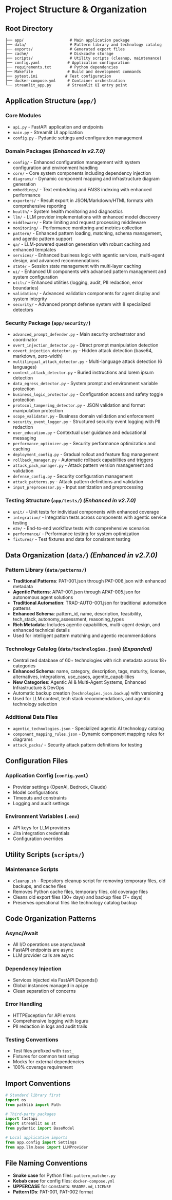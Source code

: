 # Project Structure & Organization

## Root Directory

```
├── app/                    # Main application package
├── data/                   # Pattern library and technology catalog
├── exports/                # Generated export files
├── cache/                  # Diskcache storage
├── scripts/                # Utility scripts (cleanup, maintenance)
├── config.yaml            # Application configuration
├── requirements.txt        # Python dependencies
├── Makefile               # Build and development commands
├── pytest.ini            # Test configuration
├── docker-compose.yml     # Container orchestration
└── streamlit_app.py       # Streamlit UI entry point
```

## Application Structure (`app/`)

### Core Modules
- `api.py` - FastAPI application and endpoints
- `main.py` - Streamlit UI application
- `config.py` - Pydantic settings and configuration management

### Domain Packages *(Enhanced in v2.7.0)*
- `config/` - Enhanced configuration management with system configuration and environment handling
- `core/` - Core system components including dependency injection
- `diagrams/` - Dynamic component mapping and infrastructure diagram generation
- `embeddings/` - Text embedding and FAISS indexing with enhanced performance
- `exporters/` - Result export in JSON/Markdown/HTML formats with comprehensive reporting
- `health/` - System health monitoring and diagnostics
- `llm/` - LLM provider implementations with enhanced model discovery
- `middleware/` - Rate limiting and request processing middleware
- `monitoring/` - Performance monitoring and metrics collection
- `pattern/` - Enhanced pattern loading, matching, schema management, and agentic pattern support
- `qa/` - LLM-powered question generation with robust caching and enhanced templates
- `services/` - Enhanced business logic with agentic services, multi-agent design, and advanced recommendations
- `state/` - Session state management with multi-layer caching
- `ui/` - Enhanced UI components with advanced pattern management and system configuration
- `utils/` - Enhanced utilities (logging, audit, PII redaction, error boundaries)
- `validation/` - Advanced validation components for agent display and system integrity
- `security/` - Advanced prompt defense system with 8 specialized detectors

### Security Package (`app/security/`)
- `advanced_prompt_defender.py` - Main security orchestrator and coordinator
- `overt_injection_detector.py` - Direct prompt manipulation detection
- `covert_injection_detector.py` - Hidden attack detection (base64, markdown, zero-width)
- `multilingual_attack_detector.py` - Multi-language attack detection (6 languages)
- `context_attack_detector.py` - Buried instructions and lorem ipsum detection
- `data_egress_detector.py` - System prompt and environment variable protection
- `business_logic_protector.py` - Configuration access and safety toggle protection
- `protocol_tampering_detector.py` - JSON validation and format manipulation protection
- `scope_validator.py` - Business domain validation and enforcement
- `security_event_logger.py` - Structured security event logging with PII redaction
- `user_education.py` - Contextual user guidance and educational messaging
- `performance_optimizer.py` - Security performance optimization and caching
- `deployment_config.py` - Gradual rollout and feature flag management
- `rollback_manager.py` - Automatic rollback capabilities and triggers
- `attack_pack_manager.py` - Attack pattern version management and validation
- `defense_config.py` - Security configuration management
- `attack_patterns.py` - Attack pattern definitions and validation
- `input_preprocessor.py` - Input sanitization and preprocessing

### Testing Structure (`app/tests/`) *(Enhanced in v2.7.0)*
- `unit/` - Unit tests for individual components with enhanced coverage
- `integration/` - Integration tests across components with agentic service testing
- `e2e/` - End-to-end workflow tests with comprehensive scenarios
- `performance/` - Performance testing for system optimization
- `fixtures/` - Test fixtures and data for consistent testing

## Data Organization (`data/`) *(Enhanced in v2.7.0)*

### Pattern Library (`data/patterns/`)
- **Traditional Patterns**: PAT-001.json through PAT-006.json with enhanced metadata
- **Agentic Patterns**: APAT-001.json through APAT-005.json for autonomous agent solutions
- **Traditional Automation**: TRAD-AUTO-001.json for traditional automation patterns
- **Enhanced Schema**: pattern_id, name, description, feasibility, tech_stack, autonomy_assessment, reasoning_types
- **Rich Metadata**: Includes agentic capabilities, multi-agent design, and enhanced technical details
- Used for intelligent pattern matching and agentic recommendations

### Technology Catalog (`data/technologies.json`) *(Expanded)*
- Centralized database of 60+ technologies with rich metadata across 18+ categories
- **Enhanced Schema**: name, category, description, tags, maturity, license, alternatives, integrations, use_cases, agentic_capabilities
- **New Categories**: Agentic AI & Multi-Agent Systems, Enhanced Infrastructure & DevOps
- Automatic backup creation (`technologies.json.backup`) with versioning
- Used for LLM context, tech stack recommendations, and agentic technology selection

### Additional Data Files
- `agentic_technologies.json` - Specialized agentic AI technology catalog
- `component_mapping_rules.json` - Dynamic component mapping rules for diagrams
- `attack_packs/` - Security attack pattern definitions for testing

## Configuration Files

### Application Config (`config.yaml`)
- Provider settings (OpenAI, Bedrock, Claude)
- Model configurations
- Timeouts and constraints
- Logging and audit settings

### Environment Variables (`.env`)
- API keys for LLM providers
- Jira integration credentials
- Configuration overrides

## Utility Scripts (`scripts/`)

### Maintenance Scripts
- `cleanup.sh` - Repository cleanup script for removing temporary files, old backups, and cache files
- Removes Python cache files, temporary files, old coverage files
- Cleans old export files (30+ days) and backup files (7+ days)
- Preserves operational files like technology catalog backup

## Code Organization Patterns

### Async/Await
- All I/O operations use async/await
- FastAPI endpoints are async
- LLM provider calls are async

### Dependency Injection
- Services injected via FastAPI Depends()
- Global instances managed in api.py
- Clean separation of concerns

### Error Handling
- HTTPException for API errors
- Comprehensive logging with loguru
- PII redaction in logs and audit trails

### Testing Conventions
- Test files prefixed with `test_`
- Fixtures for common test setup
- Mocks for external dependencies
- 100% coverage requirement

## Import Conventions

```python
# Standard library first
import os
from pathlib import Path

# Third-party packages
import fastapi
import streamlit as st
from pydantic import BaseModel

# Local application imports
from app.config import Settings
from app.llm.base import LLMProvider
```

## File Naming Conventions

- **Snake case** for Python files: `pattern_matcher.py`
- **Kebab case** for config files: `docker-compose.yml`
- **UPPERCASE** for constants: `README.md`, `LICENSE`
- **Pattern IDs**: PAT-001, PAT-002 format
